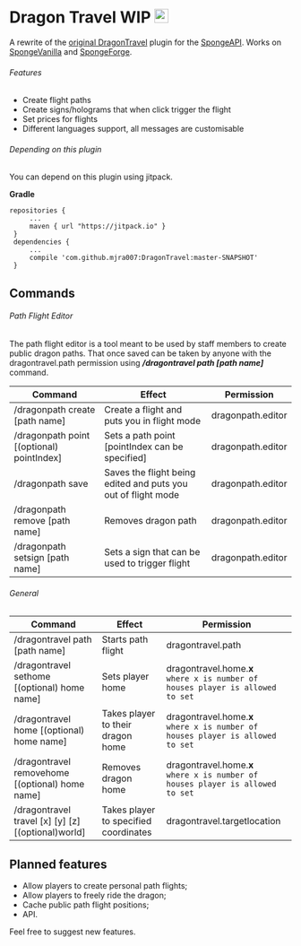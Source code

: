 # Dragon Travel WIP <img src="https://static.wikia.nocookie.net/minecraft_gamepedia/images/b/b6/Dragon_Head.png/revision/latest/scale-to-width-down/150?cb=20200309195302" width="25" height="25">

 
A rewrite of the [original DragonTravel][1] plugin for the [SpongeAPI][2].
Works on [SpongeVanilla][4] and [SpongeForge][3].

[1]: https://github.com/Phiwa/DragonTravel
[2]: https://github.com/SpongePowered/SpongeAPI
[3]: https://github.com/SpongePowered/SpongeForge
[4]: https://github.com/SpongePowered/SpongeVanilla
###### Features
* Create flight paths
* Create signs/holograms that when click trigger the flight
* Set prices for flights
* Different languages support, all messages are customisable
###### Depending on this plugin
You can depend on this plugin using jitpack. 

**Gradle**
```
repositories {
     ...
     maven { url "https://jitpack.io" }
 }
 dependencies {
     ...
     compile 'com.github.mjra007:DragonTravel:master-SNAPSHOT'
 }
```
## Commands
###### Path Flight Editor 
The path flight editor is a tool meant to be used by staff members to create public dragon paths.
That once saved can be taken by anyone with the dragontravel.path permission using ***/dragontravel path [path name]***
command.

| Command        | Effect       | Permission |
| --------------- |-------------| -------------| 
| /dragonpath create [path name] | Create a flight and puts you in flight mode | dragonpath.editor | 
| /dragonpath point [(optional) pointIndex] | Sets a path point [pointIndex can be specified]|dragonpath.editor | 
| /dragonpath save | Saves the flight being edited and puts you out of flight mode|dragonpath.editor | 
| /dragonpath remove [path name] | Removes dragon path | dragonpath.editor | 
| /dragonpath setsign [path name] | Sets a sign that can be used to trigger flight | dragonpath.editor |
###### General
| Command        | Effect       |  Permission |
| --------------- |-------------| -------------| 
| /dragontravel path [path name]| Starts path flight | dragontravel.path |
| /dragontravel sethome [(optional) home name]| Sets player home| dragontravel.home.**x** <br>`where x is number of houses player is allowed to set`</br>|
| /dragontravel home [(optional) home name]  | Takes player to their dragon home |dragontravel.home.**x** <br>`where x is number of houses player is allowed to set`</br>|
| /dragontravel removehome [(optional) home name]  | Removes dragon home |dragontravel.home.**x** <br>`where x is number of houses player is allowed to set`</br>|
| /dragontravel travel [x] [y] [z] [(optional)world] | Takes player to specified coordinates |dragontravel.targetlocation 

## Planned features
* Allow players to create personal path flights;
* Allow players to freely ride the dragon;
* Cache public path flight positions;
* API.

Feel free to suggest new features.


